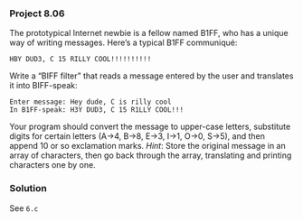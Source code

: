 ### Project 8.06
The prototypical Internet newbie is a fellow named B1FF, who has a unique way of writing
messages. Here’s a typical B1FF communiqué:
```
HBY DUD3, C 15 RILLY COOL!!!!!!!!!!
```

Write a “BIFF filter” that reads a message entered by the user and translates it into BIFF-speak:
```
Enter message: Hey dude, C is rilly cool
In B1FF-speak: H3Y DUD3, C 15 R1LLY COOL!!!
```

Your program should convert the message to upper-case letters, substitute digits for certain letters (A→4, B→8, E→3, I→1, O→0, S→5), and then append 10 or so exclamation marks. *Hint*: Store the original message in an array of characters, then go back through the array,
translating and printing characters one by one.

### Solution
See `6.c`
